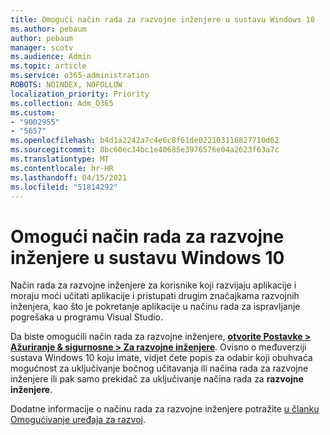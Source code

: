 ```yaml
---
title: Omogući način rada za razvojne inženjere u sustavu Windows 10
ms.author: pebaum
author: pebaum
manager: scotv
ms.audience: Admin
ms.topic: article
ms.service: o365-administration
ROBOTS: NOINDEX, NOFOLLOW
localization_priority: Priority
ms.collection: Adm_O365
ms.custom:
- "9002955"
- "5657"
ms.openlocfilehash: b4d1a2242a7c4e6c8f61de022103118827710d62
ms.sourcegitcommit: 8bc60ec34bc1e40685e3976576e04a2623f63a7c
ms.translationtype: MT
ms.contentlocale: hr-HR
ms.lasthandoff: 04/15/2021
ms.locfileid: "51814292"
---
```

# <a name="enable-developer-mode-in-windows-10"></a>Omogući način rada za razvojne inženjere u sustavu Windows 10

Način rada za razvojne inženjere za korisnike koji razvijaju aplikacije i moraju moći učitati aplikacije i pristupati drugim značajkama razvojnih inženjera, kao što je pokretanje aplikacije u načinu rada za ispravljanje pogrešaka u programu Visual Studio.

Da biste omogućili način rada za razvojne inženjere, **[otvorite Postavke > Ažuriranje & sigurnosne > Za razvojne inženjere](ms-settings:developers?activationSource=GetHelp)**. Ovisno o međuverziji sustava Windows 10 koju imate, vidjet ćete popis za odabir koji obuhvaća mogućnost za uključivanje bočnog učitavanja ili načina rada za razvojne inženjere ili pak samo prekidač za uključivanje načina rada za **razvojne inženjere**.

Dodatne informacije o načinu rada za razvojne inženjere potražite [u članku Omogućivanje uređaja za razvoj](https://docs.microsoft.com/windows/uwp/get-started/enable-your-device-for-development).
